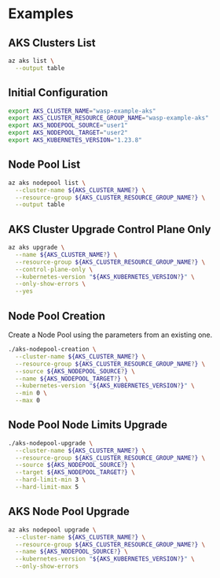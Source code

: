 # Examples

## AKS Clusters List

```bash
az aks list \
  --output table
```

## Initial Configuration

```bash
export AKS_CLUSTER_NAME="wasp-example-aks"
export AKS_CLUSTER_RESOURCE_GROUP_NAME="wasp-example-aks"
export AKS_NODEPOOL_SOURCE="user1"
export AKS_NODEPOOL_TARGET="user2"
export AKS_KUBERNETES_VERSION="1.23.8"
```

## Node Pool List

```bash
az aks nodepool list \
  --cluster-name ${AKS_CLUSTER_NAME?} \
  --resource-group ${AKS_CLUSTER_RESOURCE_GROUP_NAME?} \
  --output table
```

## AKS Cluster Upgrade Control Plane Only

```bash
az aks upgrade \
  --name ${AKS_CLUSTER_NAME?} \
  --resource-group ${AKS_CLUSTER_RESOURCE_GROUP_NAME?} \
  --control-plane-only \
  --kubernetes-version "${AKS_KUBERNETES_VERSION?}" \
  --only-show-errors \
  --yes
```

## Node Pool Creation

Create a Node Pool using the parameters from an existing one.

```bash
./aks-nodepool-creation \
  --cluster-name ${AKS_CLUSTER_NAME?} \
  --resource-group ${AKS_CLUSTER_RESOURCE_GROUP_NAME?} \
  --source ${AKS_NODEPOOL_SOURCE?} \
  --name ${AKS_NODEPOOL_TARGET?} \
  --kubernetes-version "${AKS_KUBERNETES_VERSION?}" \
  --min 0 \
  --max 0
```

## Node Pool Node Limits Upgrade

```bash
./aks-nodepool-upgrade \
  --cluster-name ${AKS_CLUSTER_NAME?} \
  --resource-group ${AKS_CLUSTER_RESOURCE_GROUP_NAME?} \
  --source ${AKS_NODEPOOL_SOURCE?} \
  --target ${AKS_NODEPOOL_TARGET?} \
  --hard-limit-min 3 \
  --hard-limit-max 5
```

## AKS Node Pool Upgrade

```bash
az aks nodepool upgrade \
  --cluster-name ${AKS_CLUSTER_NAME?} \
  --resource-group ${AKS_CLUSTER_RESOURCE_GROUP_NAME?} \
  --name ${AKS_NODEPOOL_SOURCE?} \
  --kubernetes-version "${AKS_KUBERNETES_VERSION?}" \
  --only-show-errors
```

